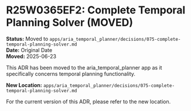 # R25W0365EF2: Complete Temporal Planning Solver (MOVED)

<!-- @adr_serial R25W0365EF2 -->

**Status:** Moved to `apps/aria_temporal_planner/decisions/075-complete-temporal-planning-solver.md`  
**Date:** Original Date  
**Moved:** 2025-06-23

This ADR has been moved to the aria_temporal_planner app as it specifically concerns temporal planning functionality.

**New Location:** `apps/aria_temporal_planner/decisions/075-complete-temporal-planning-solver.md`

For the current version of this ADR, please refer to the new location.
